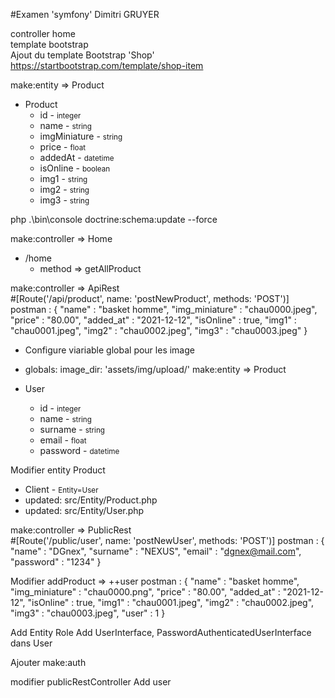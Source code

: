 #Examen 'symfony' Dimitri GRUYER

controller home <br>
template bootstrap<br>
Ajout du template Bootstrap 'Shop'<br>
https://startbootstrap.com/template/shop-item

make:entity => Product <br>

- Product
    - id - <small>integer</small>
    - name - <small>string</small>
    - imgMiniature - <small>string</small>
    - price - <small>float</small>
    - addedAt - <small>datetime</small>
    - isOnline - <small>boolean</small>
    - img1 - <small>string</small>
    - img2 - <small>string</small>
    - img3 - <small>string</small>

php .\bin\console doctrine:schema:update --force

make:controller => Home<br>
- /home
  - method => getAllProduct

make:controller => ApiRest<br>
#[Route('/api/product', name: 'postNewProduct', methods: 'POST')]
postman : 
{
  "name" : "basket homme",
  "img_miniature" : "chau0000.jpeg",
  "price" : "80.00",
  "added_at" : "2021-12-12",
  "isOnline" : true,
  "img1" : "chau0001.jpeg",
  "img2" : "chau0002.jpeg",
  "img3" : "chau0003.jpeg"
}
- Configure viariable global pour les image
- globals:
  image_dir: 'assets/img/upload/'
  make:entity => Product <br>

- User
  - id - <small>integer</small>
  - name - <small>string</small>
  - surname - <small>string</small>
  - email - <small>float</small>
  - password - <small>datetime</small>

Modifier entity Product
  - Client - <small>Entity=User</small></li>
  - updated: src/Entity/Product.php
  - updated: src/Entity/User.php

make:controller => PublicRest<br>
#[Route('/public/user', name: 'postNewUser', methods: 'POST')]
  postman :
  {
  "name" : "DGnex",
  "surname" : "NEXUS",
  "email" : "dgnex@mail.com",
  "password" : "1234"
  }

Modifier addProduct => ++user
postman :
{
"name" : "basket homme",
"img_miniature" : "chau0000.png",
"price" : "80.00",
"added_at" : "2021-12-12",
"isOnline" : true,
"img1" : "chau0001.jpeg",
"img2" : "chau0002.jpeg",
"img3" : "chau0003.jpeg",
"user" : 1
}

Add Entity Role
Add UserInterface, PasswordAuthenticatedUserInterface dans User

Ajouter  make:auth

modifier publicRestController Add user

